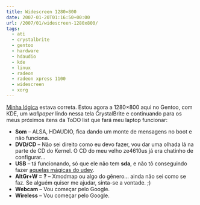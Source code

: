 ```yaml
---
title: Widescreen 1280×800
date: 2007-01-20T01:16:50+00:00
url: /2007/01/widescreen-1280x800/
tags:
  - ati
  - crystalbrite
  - gentoo
  - hardware
  - hdaudio
  - kde
  - linux
  - radeon
  - radeon xpress 1100
  - widescreen
  - xorg
---
```


[Minha lógica][1] estava correta. Estou agora a 1280×800 aqui no Gentoo, com KDE, um _wallpaper_ lindo nessa tela CrystalBrite e continuando para os meus próximos itens da ToDO list que fará meu laptop funcionar:

- **Som** – ALSA, HDAUDIO, fica dando um monte de mensagens no boot e não funciona.
- **DVD/CD** – Não sei direito como eu devo fazer, vou dar uma olhada lá na parte de CD do Kernel. O CD do meu velho ze4610us já era chatinho de configurar…
- **USB** – tá funcionando, só que ele não tem **sda**, e não tô conseguindo fazer [aquelas mágicas do udev][2].
- **AltGr+W = ?** – Xmodmap ou algo do gênero… ainda não sei como se faz. Se alguém quiser me ajudar, sinta-se a vontade. ;)
- **Webcam** – Vou começar pelo Google.
- **Wireless** – Vou começar pelo Google.

[1]: /2007/01/hoje-e-o-dia/
[2]: /2006/09/udev-e-suas-regras-maravilhosas/
